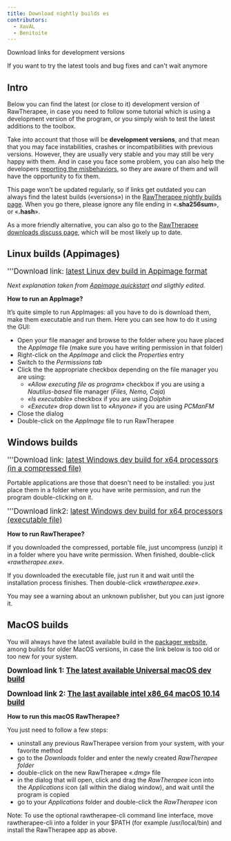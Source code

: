 ```yaml
---
title: Download nightly builds es
contributors:
  - XavAL
  - Benitoite
---
```


<div class="pagetitle">

Download links for development versions

</div>
<div class="headline">

If you want to try the latest tools and bug fixes and can't wait anymore

</div>

## Intro

Below you can find the latest (or close to it) development version of
RawTherapee, in case you need to follow some tutorial which is using a
development version of the program, or you simply wish to test the
latest additions to the toolbox.

Take into account that those will be **development versions**, and that
mean that you may face instabilities, crashes or incompatibilities with
previous versions. However, they are usually very stable and you may
still be very happy with them. And in case you face some problem, you
can also help the developers [reporting the
misbehaviors](How_to_write_useful_bug_reports.md), so they are
aware of them and will have the opportunity to fix them.

This page won't be updated regularly, so if links get outdated you can
always find the latest builds («versions») in the [RawTherapee nightly
builds
page](https://github.com/Beep6581/RawTherapee/releases/tag/nightly).
When you go there, please ignore any file ending in «**.sha256sum**», or
«**.hash**».

As a more friendly alternative, you can also go to the [RawTherapee
downloads discuss
page](https://discuss.pixls.us/t/direct-download-links-to-the-latest-rawtherapee-development-version/29806),
which will be most likely up to date.

## Linux builds (Appimages)

<big>'''Download link: [latest Linux dev build in Appimage
format](https://github.com/Beep6581/RawTherapee/releases/download/nightly-github-actions/RawTherapee_dev_release.AppImage)</big>

*Next explanation taken from [Appimage
quickstart](https://docs.appimage.org/introduction/quickstart.html#ref-quickstart)
and sligthly edited.*

**How to run an AppImage?**

It’s quite simple to run AppImages: all you have to do is download them,
make them executable and run them. Here you can see how to do it using
the GUI:

- Open your file manager and browse to the folder where you have placed
  the *AppImage* file (make sure you have writing permission in that
  folder)
- Right-click on the *AppImage* and click the *Properties* entry
- Switch to the *Permissions tab*
- Click the the appropriate checkbox depending on the file manager you
  are using:
  - *«Allow executing file as program»* checkbox if you are using a
    *Nautilus-based* file manager (*Files, Nemo, Caja*)
  - *«Is executable»* checkbox if you are using *Dolphin*
  - *«Execute»* drop down list to *«Anyone»* if you are using *PCManFM*
- Close the dialog
- Double-click on the *AppImage* file to run RawTherapee

## Windows builds

<big>'''Download link: [latest Windows dev build for x64 processors (in
a compressed
file)](https://github.com/Beep6581/RawTherapee/releases/download/nightly-github-actions/RawTherapee_dev_win64_release.zip)</big>

Portable applications are those that doesn't need to be installed: you
just place them in a folder where you have write permission, and run the
program double-clicking on it.

<big>'''Download link2: [latest Windows dev build for x64 processors
(executable
file)](https://github.com/Beep6581/RawTherapee/releases/download/nightly-github-actions/RawTherapee_dev_win64_release.exe)</big>

**How to run RawTherapee?**

If you downloaded the compressed, portable file, just uncompress (unzip)
it in a folder where you have write permission. When finished,
double-click *«rawtherapee.exe»*.

If you downloaded the executable file, just run it and wait until the
installation process finishes. Then double-click *«rawtherapee.exe»*.

You may see a warning about an unknown publisher, but you can just
ignore it.

## MacOS builds

You will always have the latest available build in the [packager
website](https://keybase.pub/kd6kxr), among builds for older MacOS
versions, in case the link below is too old or too new for your system.

<big>**Download link 1: [The latest available Universal macOS dev
build](https://kd6kxr.keybase.pub/RawTherapee_macOS_Universal_latest.zip)**</big>

<big>**Download link 2: [The last available intel x86_64 macOS 10.14
build](https://kd6kxr.keybase.pub/RawTherapee_macOS_10.14_x86_64_5.8-3100-g0599a5e96.zip)**</big>

**How to run this macOS RawTherapee?**

You just need to follow a few steps:

- uninstall any previous RawTherapee version from your system, with your
  favorite method
- go to the *Downloads* folder and enter the newly created *RawTherapee
  folder*
- double-click on the new RawTherapee *«.dmg»* file
- in the dialog that will open, click and drag the *RawTherapee* icon
  into the *Applications* icon (all within the dialog window), and wait
  until the program is copied
- go to your *Applications* folder and double-click the *RawTherapee*
  icon

Note: To use the optional rawtherapee-cli command line interface, move
rawtherapee-cli into a folder in your \$PATH (for example
/usr/local/bin) and install the RawTherapee app as above.
